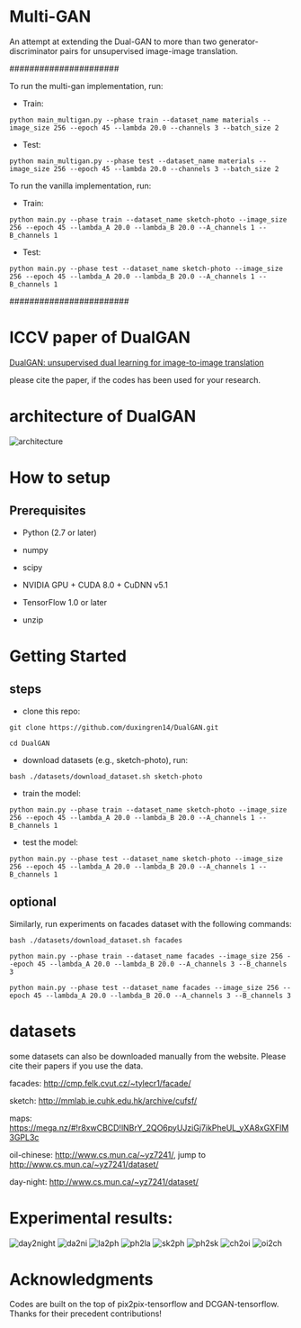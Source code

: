 # Multi-GAN
An attempt at extending the Dual-GAN to more than two generator-discriminator pairs for unsupervised image-image translation.


######################

To run the multi-gan implementation, run: 

* Train:
```
python main_multigan.py --phase train --dataset_name materials --image_size 256 --epoch 45 --lambda 20.0 --channels 3 --batch_size 2
```
* Test:
```
python main_multigan.py --phase test --dataset_name materials --image_size 256 --epoch 45 --lambda 20.0 --channels 3 --batch_size 2
```
To run the vanilla implementation, run:

* Train:
```
python main.py --phase train --dataset_name sketch-photo --image_size 256 --epoch 45 --lambda_A 20.0 --lambda_B 20.0 --A_channels 1 --B_channels 1
```
* Test:
```
python main.py --phase test --dataset_name sketch-photo --image_size 256 --epoch 45 --lambda_A 20.0 --lambda_B 20.0 --A_channels 1 --B_channels 1
```
########################
 # ICCV paper of DualGAN
<a href="https://arxiv.org/abs/1704.02510">DualGAN: unsupervised dual learning for image-to-image translation</a>

please cite the paper, if the codes has been used for your research.

# architecture of DualGAN

![architecture](https://github.com/duxingren14/DualGAN/blob/master/0.png)

# How to setup

## Prerequisites

* Python (2.7 or later)

* numpy

* scipy

* NVIDIA GPU + CUDA 8.0 + CuDNN v5.1

* TensorFlow 1.0 or later

* unzip


# Getting Started
## steps

* clone this repo:

```
git clone https://github.com/duxingren14/DualGAN.git

cd DualGAN
```

* download datasets (e.g., sketch-photo), run:

```
bash ./datasets/download_dataset.sh sketch-photo
```

* train the model:

```
python main.py --phase train --dataset_name sketch-photo --image_size 256 --epoch 45 --lambda_A 20.0 --lambda_B 20.0 --A_channels 1 --B_channels 1
```

* test the model:

```
python main.py --phase test --dataset_name sketch-photo --image_size 256 --epoch 45 --lambda_A 20.0 --lambda_B 20.0 --A_channels 1 --B_channels 1
```

## optional

Similarly, run experiments on facades dataset with the following commands:

```
bash ./datasets/download_dataset.sh facades

python main.py --phase train --dataset_name facades --image_size 256 --epoch 45 --lambda_A 20.0 --lambda_B 20.0 --A_channels 3 --B_channels 3

python main.py --phase test --dataset_name facades --image_size 256 --epoch 45 --lambda_A 20.0 --lambda_B 20.0 --A_channels 3 --B_channels 3
```

# datasets

some datasets can also be downloaded manually from the website. Please cite their papers if you use the data. 

facades: http://cmp.felk.cvut.cz/~tylecr1/facade/

sketch: http://mmlab.ie.cuhk.edu.hk/archive/cufsf/

maps: https://mega.nz/#!r8xwCBCD!lNBrY_2QO6pyUJziGj7ikPheUL_yXA8xGXFlM3GPL3c

oil-chinese:  http://www.cs.mun.ca/~yz7241/, jump to http://www.cs.mun.ca/~yz7241/dataset/

day-night: http://www.cs.mun.ca/~yz7241/dataset/


# Experimental results:

![day2night](https://github.com/duxingren14/DualGAN/blob/master/6.PNG)
![da2ni](https://github.com/duxingren14/DualGAN/blob/master/da2ni.png)
![la2ph](https://github.com/duxingren14/DualGAN/blob/master/la2ph.png)
![ph2la](https://github.com/duxingren14/DualGAN/blob/master/ph2la.png)
![sk2ph](https://github.com/duxingren14/DualGAN/blob/master/sk2ph.png)
![ph2sk](https://github.com/duxingren14/DualGAN/blob/master/ph2sk.png)
![ch2oi](https://github.com/duxingren14/DualGAN/blob/master/ch2oi.png)
![oi2ch](https://github.com/duxingren14/DualGAN/blob/master/oi2ch.png)

# Acknowledgments

Codes are built on the top of pix2pix-tensorflow and DCGAN-tensorflow. Thanks for their precedent contributions!
